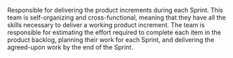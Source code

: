 Responsible for delivering the product increments during each Sprint. This team is self-organizing and cross-functional, meaning that they have all the skills necessary to deliver a working product increment. The team is responsible for estimating the effort required to complete each item in the product backlog, planning their work for each Sprint, and delivering the agreed-upon work by the end of the Sprint.
